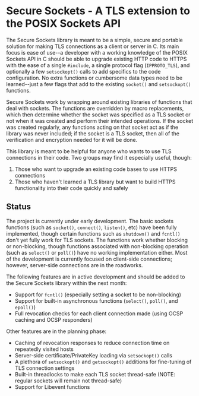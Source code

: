 # Secure Sockets - A TLS extension to the POSIX Sockets API

The Secure Sockets library is meant to be a simple, secure and portable solution for making TLS connections as a client or server in C. Its main focus is ease of use--a developer with a working knowledge of the POSIX Sockets API in C should be able to upgrade existing HTTP code to HTTPS with the ease of a single `#include`, a single protocol flag (`IPPROTO_TLS`), and optionally a few `setsockopt()` calls to add specifics to the code configuration. No extra functions or cumbersome data types need to be learned--just a few flags that add to the existing `socket()` and `setsockopt()` functions. 

Secure Sockets work by wrapping around existing libraries of functions that deal with sockets. The functions are overridden by macro replacements, which then determine whether the socket was specified as a TLS socket or not when it was created and perform their intended operations. If the socket was created regularly, any functions acting on that socket act as if the library was never included; if the socket is a TLS socket, then all of the verification and encryption needed for it will be done.

This library is meant to be helpful for anyone who wants to use TLS connections in their code. Two groups may find it especially useful, though:
1. Those who want to upgrade an existing code bases to use HTTPS connections
2. Those who haven't learned a TLS library but want to build HTTPS functionality into their code quickly and safely

## Status

The project is currently under early development. The basic sockets functions (such as `socket()`, `connect()`, `listen()`, etc) have been fully implemented, though certain functions such as `shutdown()` and `fcntl()` don't yet fully work for TLS sockets. The functions work whether blocking or non-blocking, though functions associated with non-blocking operation (such as `select()` or `poll()`) have no working implementation either. Most of the development is currently focused on client-side connections; however, server-side connections are in the roadworks.

The following features are in active development and should be added to the Secure Sockets library within the next month:

- Support for `fcntl()` (especially setting a socket to be non-blocking)
- Support for built-in asynchronous functions (`select()`, `poll()`, and `epoll()`)
- Full revocation checks for each client connection made (using OCSP caching and OCSP responders)

Other features are in the planning phase:

- Caching of revocation responses to reduce connection time on repeatedly visited hosts
- Server-side certificate/PrivateKey loading via `setsockopt()` calls
- A plethora of `setsockopt()` and `getsockopt()` additions for fine-tuning of TLS connection settings
- Built-in threadlocks to make each TLS socket thread-safe (NOTE: regular sockets will remain not thread-safe)
- Support for Libevent functions